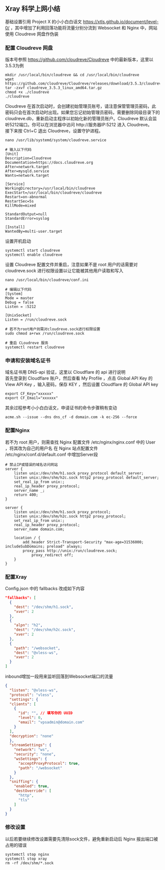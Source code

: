 Xray 科学上网小结
-
基础设置引用 Project X 的小小白白话文 https://xtls.github.io/document/level-0/ ，其中增加了利用回落功能将流量分别分流到 Websocket 和 Nginx 中，网站使用 Cloudreve 网盘作伪装  
### 配置 Cloudreve 网盘
版本号参照 https://github.com/cloudreve/Cloudreve 中的最新版本，这里以3.5.3为例  
```shell
mkdir /usr/local/bin/cloudreve && cd /usr/local/bin/cloudreve
wget https://github.com/cloudreve/Cloudreve/releases/download/3.5.3/cloudreve_3.5.3_linux_amd64.tar.gz
tar -zxvf cloudreve_3.5.3_linux_amd64.tar.gz
chmod +x ./cloudreve
./cloudreve
```
Cloudreve 在首次启动时，会创建初始管理员账号，请注意保管管理员密码，此密码只会在首次启动时出现。如果您忘记初始管理员密码，需要删除同级目录下的 cloudreve.db，重新启动主程序以初始化新的管理员账户。Cloudreve 默认会监听5212端口。你可以在浏览器中访问 http://服务器IP:5212 进入 Cloudreve。  
接下来按 Ctrl+C 退出 Cloudreve，设置守护进程。  
```shell
nano /usr/lib/systemd/system/cloudreve.service

# 输入以下代码
[Unit]
Description=Cloudreve
Documentation=https://docs.cloudreve.org
After=network.target
After=mysqld.service
Wants=network.target

[Service]
WorkingDirectory=/usr/local/bin/cloudreve
ExecStart=/usr/local/bin/cloudreve/cloudreve
Restart=on-abnormal
RestartSec=5s
KillMode=mixed

StandardOutput=null
StandardError=syslog

[Install]
WantedBy=multi-user.target
```
设置开机启动
```shell
systemctl start cloudreve
systemctl enable cloudreve
```
设置 Cloudreve 配置文件并重启，注意如果不是 root 用户的话需要对 cloudreve.sock 进行权限设置以让它能被其他用户读取和写入
```shell
nano /usr/local/bin/cloudreve/conf.ini

# 编辑以下代码
[System]
Mode = master
Debug = false
Listen = :5212

[UnixSocket]
Listen = /run/cloudreve.sock

# 若不为root用户则需对cloudreve.sock进行权限设置
sudo chmod a+rwx /run/cloudreve.sock

# 重启 CLoudreve 服务
systemctl restart cloudreve
```
### 申请和安装域名证书
域名证书用 DNS-api 验证，这里以 Cloudflare 的 api 进行说明  
首先登录到 Cloudflare 账户，然后查看 My Profile ，点击 Global API Key 的 View API Key ，输入密码，保存 KEY ，然后设置 Cloudflare 的 Global API key  
```shell
export CF_Key="xxxxxx"
export CF_Email="xxxxxx"
```
其余过程参考小小白白话文，申请证书的命令步骤稍有变动
```shell
acme.sh --issue --dns dns_cf -d domain.com -k ec-256 --force
```
### 配置Nginx
若不为 root 用户，则需查找 Nginx 配置文件 /etc/nginx/nginx.conf 中的 User ，将其改为自己的用户名
在 Nginx 站点配置文件 /etc/nginx/conf.d/default.conf 中增加Server段
```shell
# 禁止IP或错误的域名访问网站
server {
    listen unix:/dev/shm/h1.sock proxy_protocol default_server;
    listen unix:/dev/shm/h2c.sock http2 proxy_protocol default_server;
    set_real_ip_from unix:;
    real_ip_header proxy_protocol;
    server_name _;
    return 400;
}

server {
    listen unix:/dev/shm/h1.sock proxy_protocol;
    listen unix:/dev/shm/h2c.sock http2 proxy_protocol;
    set_real_ip_from unix:;
    real_ip_header proxy_protocol;
    server_name domain.com;

    location / {
        add_header Strict-Transport-Security "max-age=31536000; includeSubDomains; preload" always;
        proxy_pass http://unix:/run/cloudreve.sock;
		    proxy_redirect off;
    }
}
```
### 配置Xray
Config.json 中的 fallbacks 改成如下内容
```json
"fallbacks": [
  {
    "dest": "/dev/shm/h1.sock",
    "xver": 2
  },
  {
    "alpn": "h2",
    "dest": "/dev/shm/h2c.sock",
    "xver": 2
  },
  {
    "path": "/websocket",
    "dest": "@vless-ws",
    "xver": 2
  }
]
```
inbound增加一段用来监听回落到Websocket端口的流量
```json
{
  "listen": "@vless-ws",
  "protocol": "vless",
  "settings": {
  "clients": [
    {
      "id": "", // 填写你的 UUID
      "level": 0,
      "email": "vpsadmin@domain.com"
    }
  ],
  "decryption": "none"
  },
  "streamSettings": {
    "network": "ws",
    "security": "none",
    "wsSettings": {
      "acceptProxyProtocol": true,
      "path": "/websocket"
    }
  },
  "sniffing": {
    "enabled": true,
    "destOverride": [
      "http",
      "tls"
    ]
  }
}
```
### 修改设置
以后若要继续修改设置需要先清除sock文件，避免重新启动后 Nginx 报出端口被占用的错误
```shell
systemctl stop nginx
systemctl stop xray
rm -rf /dev/shm/*.sock
```
